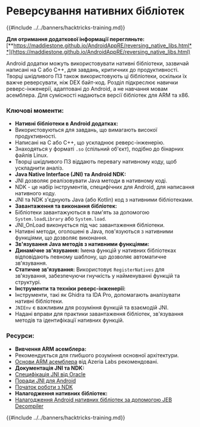 # Реверсування нативних бібліотек

{{#include ../../banners/hacktricks-training.md}}

**Для отримання додаткової інформації перегляньте:** [**https://maddiestone.github.io/AndroidAppRE/reversing_native_libs.html**](https://maddiestone.github.io/AndroidAppRE/reversing_native_libs.html)

Android додатки можуть використовувати нативні бібліотеки, зазвичай написані на C або C++, для завдань, критичних до продуктивності. Творці шкідливого ПЗ також використовують ці бібліотеки, оскільки їх важче реверсувати, ніж DEX байт-код. Розділ підкреслює навички реверс-інженерії, адаптовані до Android, а не навчання мовам асемблера. Для сумісності надаються версії бібліотек для ARM та x86.

### Ключові моменти:

- **Нативні бібліотеки в Android додатках:**
- Використовуються для завдань, що вимагають високої продуктивності.
- Написані на C або C++, що ускладнює реверс-інженерію.
- Знаходяться у форматі `.so` (спільний об'єкт), подібно до бінарних файлів Linux.
- Творці шкідливого ПЗ віддають перевагу нативному коду, щоб ускладнити аналіз.
- **Java Native Interface (JNI) та Android NDK:**
- JNI дозволяє реалізовувати Java методи в нативному коді.
- NDK - це набір інструментів, специфічних для Android, для написання нативного коду.
- JNI та NDK з'єднують Java (або Kotlin) код з нативними бібліотеками.
- **Завантаження та виконання бібліотек:**
- Бібліотеки завантажуються в пам'ять за допомогою `System.loadLibrary` або `System.load`.
- JNI_OnLoad виконується під час завантаження бібліотеки.
- Нативні методи, оголошені в Java, пов'язуються з нативними функціями, що дозволяє виконання.
- **Зв'язування Java методів з нативними функціями:**
- **Динамічне зв'язування:** Імена функцій у нативних бібліотеках відповідають певному шаблону, що дозволяє автоматичне зв'язування.
- **Статичне зв'язування:** Використовує `RegisterNatives` для зв'язування, забезпечуючи гнучкість у найменуванні функцій та структурі.
- **Інструменти та техніки реверс-інженерії:**
- Інструменти, такі як Ghidra та IDA Pro, допомагають аналізувати нативні бібліотеки.
- `JNIEnv` є важливим для розуміння функцій та взаємодій JNI.
- Надані вправи для практики завантаження бібліотек, зв'язування методів та ідентифікації нативних функцій.

### Ресурси:

- **Вивчення ARM асемблера:**
- Рекомендується для глибшого розуміння основної архітектури.
- [Основи ARM асемблера](https://azeria-labs.com/writing-arm-assembly-part-1/) від Azeria Labs рекомендовані.
- **Документація JNI та NDK:**
- [Специфікація JNI від Oracle](https://docs.oracle.com/javase/7/docs/technotes/guides/jni/spec/jniTOC.html)
- [Поради JNI для Android](https://developer.android.com/training/articles/perf-jni)
- [Початок роботи з NDK](https://developer.android.com/ndk/guides/)
- **Налагодження нативних бібліотек:**
- [Налагодження Android нативних бібліотек за допомогою JEB Decompiler](https://medium.com/@shubhamsonani/how-to-debug-android-native-libraries-using-jeb-decompiler-eec681a22cf3)

{{#include ../../banners/hacktricks-training.md}}
